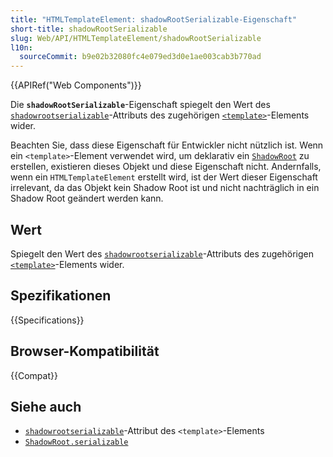 ```yaml
---
title: "HTMLTemplateElement: shadowRootSerializable-Eigenschaft"
short-title: shadowRootSerializable
slug: Web/API/HTMLTemplateElement/shadowRootSerializable
l10n:
  sourceCommit: b9e02b32080fc4e079ed3d0e1ae003cab3b770ad
---
```


{{APIRef("Web Components")}}

Die **`shadowRootSerializable`**-Eigenschaft spiegelt den Wert des [`shadowrootserializable`](/de/docs/Web/HTML/Element/template#shadowrootserializable)-Attributs des zugehörigen [`<template>`](/de/docs/Web/HTML/Element/template)-Elements wider.

Beachten Sie, dass diese Eigenschaft für Entwickler nicht nützlich ist.
Wenn ein `<template>`-Element verwendet wird, um deklarativ ein [`ShadowRoot`](/de/docs/Web/API/ShadowRoot) zu erstellen, existieren dieses Objekt und diese Eigenschaft nicht.
Andernfalls, wenn ein `HTMLTemplateElement` erstellt wird, ist der Wert dieser Eigenschaft irrelevant, da das Objekt kein Shadow Root ist und nicht nachträglich in ein Shadow Root geändert werden kann.

## Wert

Spiegelt den Wert des [`shadowrootserializable`](/de/docs/Web/HTML/Element/template#shadowrootserializable)-Attributs des zugehörigen [`<template>`](/de/docs/Web/HTML/Element/template)-Elements wider.

## Spezifikationen

{{Specifications}}

## Browser-Kompatibilität

{{Compat}}

## Siehe auch

- [`shadowrootserializable`](/de/docs/Web/HTML/Element/template#shadowrootserializable)-Attribut des `<template>`-Elements
- [`ShadowRoot.serializable`](/de/docs/Web/API/ShadowRoot/serializable)
